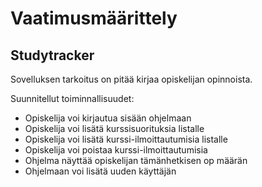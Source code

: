 # Vaatimusmäärittely

## Studytracker

Sovelluksen tarkoitus on pitää kirjaa opiskelijan opinnoista. 

Suunnitellut toiminnallisuudet:

* Opiskelija voi kirjautua sisään ohjelmaan
* Opiskelija voi lisätä kurssisuorituksia listalle
* Opiskelija voi lisätä kurssi-ilmoittautumisia listalle
* Opiskelija voi poistaa kurssi-ilmoittautumisia
* Ohjelma näyttää opiskelijan tämänhetkisen op määrän
* Ohjelmaan voi lisätä uuden käyttäjän
